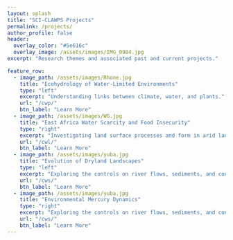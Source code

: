 ```yaml
---
layout: splash
title: "SCI-CLAWPS Projects"
permalink: /projects/
author_profile: false
header:
  overlay_color: "#5e616c"
  overlay_image: /assets/images/IMG_0984.jpg
excerpt: "Research themes and associated past and current projects."

feature_row:
  - image_path: /assets/images/Rhone.jpg
    title: "Ecohydrology of Water-Limited Environments"
    type: "left"
    excerpt: "Understanding links between climate, water, and plants."
    url: "/cwp/"
    btn_label: "Learn More"
  - image_path: /assets/images/WG.jpg
    title: "East Africa Water Scarcity and Food Insecurity"
    type: "right"
    excerpt: "Investigating land surface processes and form in arid landscapes."
    url: "/cwl/"
    btn_label: "Learn More"
  - image_path: /assets/images/yuba.jpg
    title: "Evolution of Dryland Landscapes"
    type: "left"
    excerpt: "Exploring the controls on river flows, sediments, and contaminants."
    url: "/cws/"
    btn_label: "Learn More"
  - image_path: /assets/images/yuba.jpg
    title: "Environmental Mercury Dynamics"
    type: "right"
    excerpt: "Exploring the controls on river flows, sediments, and contaminants."
    url: "/cws/"
    btn_label: "Learn More"
---
```

